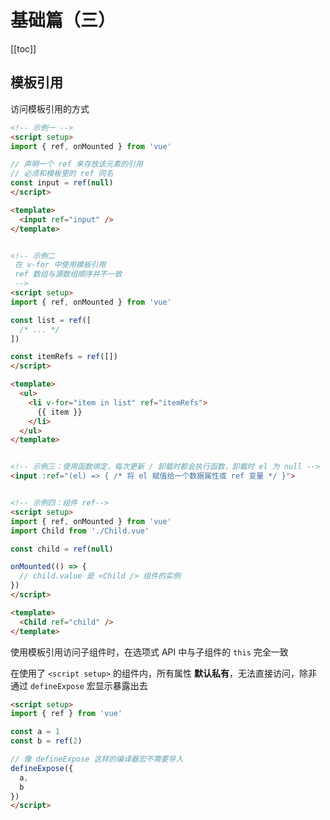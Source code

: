 # 基础篇（三）

[[toc]]

## 模板引用

访问模板引用的方式

```html
<!-- 示例一 -->
<script setup>
import { ref, onMounted } from 'vue'

// 声明一个 ref 来存放该元素的引用
// 必须和模板里的 ref 同名
const input = ref(null)
</script>

<template>
  <input ref="input" />
</template>


<!-- 示例二
 在 v-for 中使用模板引用 
 ref 数组与源数组顺序并不一致
 -->
<script setup>
import { ref, onMounted } from 'vue'

const list = ref([
  /* ... */
])

const itemRefs = ref([])
</script>

<template>
  <ul>
    <li v-for="item in list" ref="itemRefs">
      {{ item }}
    </li>
  </ul>
</template>


<!-- 示例三：使用函数绑定，每次更新 / 卸载时都会执行函数，卸载时 el 为 null -->
<input :ref="(el) => { /* 将 el 赋值给一个数据属性或 ref 变量 */ }">


<!-- 示例四：组件 ref-->
<script setup>
import { ref, onMounted } from 'vue'
import Child from './Child.vue'

const child = ref(null)

onMounted(() => {
  // child.value 是 <Child /> 组件的实例
})
</script>

<template>
  <Child ref="child" />
</template>
```

使用模板引用访问子组件时，在选项式 API 中与子组件的 `this` 完全一致

在使用了 `<script setup>` 的组件内，所有属性 **默认私有**，无法直接访问，除非通过 `defineExpose` 宏显示暴露出去

```html
<script setup>
import { ref } from 'vue'

const a = 1
const b = ref(2)

// 像 defineExpose 这样的编译器宏不需要导入
defineExpose({
  a,
  b
})
</script>
```
